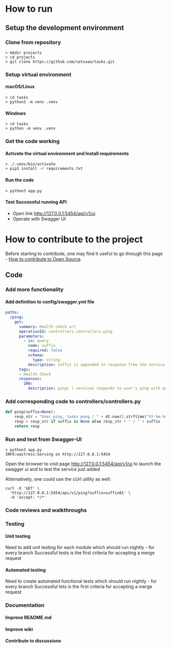 # How to run
## Setup the development environment
### Clone from repository
```shell
> mkdir projects
> cd projects
> git clone https://github.com/vatsaaa/tasks.git
```

### Setup virtual environment
#### macOS/Linux
```shell
> cd tasks
> python3 -m venv .venv
```

#### Windows
```shell
> cd tasks
> python -m venv .venv
```

### Get the code working
#### Activate the virtual environment and Install requirements
```shell
> ./.venv/bin/activate
> pip3 install -r requirements.txt
```

#### Run the code
```shell
> python3 app.py
```

#### Test Successful running API
- Open link http://127.0.0.1:5454/api/v1/ui
- Operate with Swagger UI 

# How to contribute to the project
Before starting to contribute, one may find it useful to go through this page - [How to contribute to Open Source](https://opensource.guide/how-to-contribute/).
## Code
### Add more functionality
#### Add definition to config/swagger.yml file
```yml
paths:
  /ping:
    get:
      summary: Health check url
      operationId: controllers.controllers.ping
      parameters:
        - in: query
          name: suffix
          required: false
          schema:
            type: string
          description: suffix is appended to response from the service 
      tags:
      - Health Check
      responses:
        200:
          description: ping( ) services responds to user's ping with pong and the time at which the srvice was invoked. e.g. 
```
### Add corresponding code to controllers/controllers.py
```python
def ping(suffix=None):
    resp_str = "User ping, tasks pong / " + dt.now().strftime("%Y-%m-%d, %H:%M:%S")
    resp = resp_str if suffix is None else resp_str + " / " + suffix
    return resp
```
### Run and test from Swagger-UI
```shell
> python3 app.py
INFO:waitress:Serving on http://127.0.0.1:5454
```
Open the browser to visit page http://127.0.0.1:5454/api/v1/ui to launch the swagger ui and to test the service just added

Alternatively, one could use the cUrl utility as well:
```shell
curl -X 'GET' \
  'http://127.0.0.1:5454/api/v1/ping?suffix=suffix01' \
  -H 'accept: */*'
```


### Code reviews and walkthroughs

### Testing
#### Unit testing
Need to add unit testing for each module which should run nightly - for every branch
Successful tests is the first criteria for accepting a merge request

#### Automated testing
Need to create automated functional tests which should run nightly - for every branch
Successful tets is the first criteria for accepting a merge request

### Documentation
#### Improve README.md
#### Improve wiki
#### Contribute to discussions
